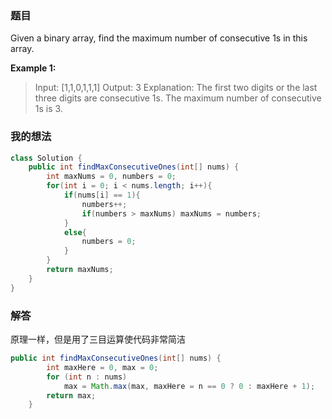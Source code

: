 ﻿### 题目
Given a binary array, find the maximum number of consecutive 1s in this array.

**Example 1:**
>Input: [1,1,0,1,1,1]
Output: 3
Explanation: The first two digits or the last three digits are consecutive 1s.
The maximum number of consecutive 1s is 3.

### 我的想法
```java
class Solution {
    public int findMaxConsecutiveOnes(int[] nums) {
        int maxNums = 0, numbers = 0;
        for(int i = 0; i < nums.length; i++){
            if(nums[i] == 1){
                numbers++;
                if(numbers > maxNums) maxNums = numbers;
            }
            else{
                numbers = 0;
            }
        }
        return maxNums;
    }
}
```

### 解答
原理一样，但是用了三目运算使代码非常简洁
```java
public int findMaxConsecutiveOnes(int[] nums) {
        int maxHere = 0, max = 0;
        for (int n : nums)
            max = Math.max(max, maxHere = n == 0 ? 0 : maxHere + 1);
        return max; 
    } 
```
